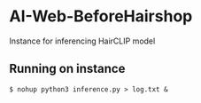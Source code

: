 # AI-Web-BeforeHairshop
Instance for inferencing HairCLIP model

## Running on instance
```shell
$ nohup python3 inference.py > log.txt &
```

